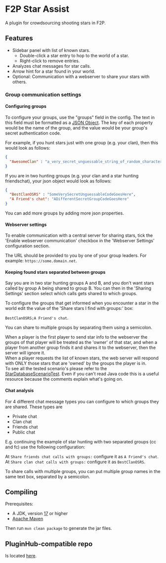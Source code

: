 # F2P Star Assist

A plugin for crowdsourcing shooting stars in F2P.

## Features

- Sidebar panel with list of known stars.
    - Double-click a star entry to hop to the world of a star.
    - Right-click to remove entries.
- Analyzes chat messages for star calls.
- Arrow hint for a star found in your world.
- Optional: Communication with a webserver to share your stars with others.

### Group communication settings

#### Configuring groups

To configure your groups, use the "groups" field in the config.
The text in this field must be formatted as a [JSON Object](https://www.json.org/json-en.html).
The key of each property would be the name of the group, and the value would be your group's secret authentication code.

For example, if you hunt stars just with one group (e.g. your clan), then this would look as follows:
```json
{
  "AwesomeClan" : "a_very_secret_unguessable_string_of_random_characters"
}
```

If you are in two hunting groups (e.g. your clan and a star hunting friendschat), your json object would look as follows:

```json
{
  "BestClanOSRS" : "SomeVerySecretUnguessableCodeGoesHere",
  "A Friend's chat": "ADifferentSecretGroupCodeGoesHere"
}
```

You can add more groups by adding more json properties.

#### Webserver settings

To enable communication with a central server for sharing stars, tick the 'Enable webserver communication' checkbox
in the 'Webserver Settings' configuration section.

The URL should be provided to you by one of your group leaders. For example:
```https://some.domain.net```.

#### Keeping found stars separated between groups

Say you are in two star hunting groups A and B, and you don't want stars called by group A being shared to group B.
You can then in the 'Sharing Settings' section select which calls gets shared to which groups.

To configure the groups that get informed when you encounter a star in the world edit the value of the 'Share stars I find with groups:' box:

```BestClanOSRS;A Friend's chat```.

You can share to multiple groups by separating them using a semicolon.

When a player is the first player to send star info to the webserver the groups of that player will be treated as the 'owner' of that star,
and when a player from another group finds it and shares it to the webserver, then the server will ignore it. \
When a player requests the list of known stars, the web server will respond with ONLY those stars
that are 'owned' by the groups the player is in. \
To see all the tested scenario's please refer to the [StarDatabaseScenarioTest](https://github.com/Jannyboy11/F2P-Star-Assist/blob/master/Web-Server/src/test/java/com/janboerman/f2pstarassist/web/StarDatabaseScenarioTest.java).
Even if you can't read Java code this is a useful resource because the comments explain what's going on.

#### Chat analysis

For 4 different chat message types you can configure to which groups they are shared. These types are
* Private chat
* Clan chat
* Friends chat
* Public chat

E.g. continuing the example of star hunting with two separated groups (cc and fc) use the following configuration:

At `Share friends chat calls with groups:` configure it as `A Friend's chat`. \
At `Share clan chat calls with groups:` configure it as `BestClanOSRS`.

To share calls with multiple groups, you can put multiple group names in the same text box, separated by a semicolon.

## Compiling

Prerequisites:
- A JDK, version [17](https://jdk.java.net/17/) or higher
- [Apache Maven](https://maven.apache.org/)

Then run `mvn clean package` to generate the jar files.

## PluginHub-compatible repo
Is located [here](https://github.com/Jannyboy11/F2P-Star-Assist-PluginHub).
